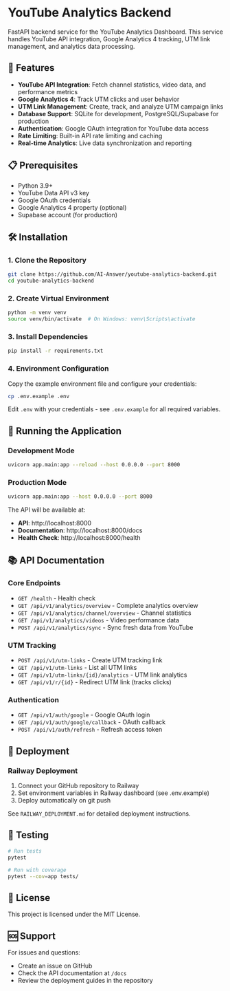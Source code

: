 # YouTube Analytics Backend

FastAPI backend service for the YouTube Analytics Dashboard. This service handles YouTube API integration, Google Analytics 4 tracking, UTM link management, and analytics data processing.

## 🚀 Features

- **YouTube API Integration**: Fetch channel statistics, video data, and performance metrics
- **Google Analytics 4**: Track UTM clicks and user behavior
- **UTM Link Management**: Create, track, and analyze UTM campaign links
- **Database Support**: SQLite for development, PostgreSQL/Supabase for production
- **Authentication**: Google OAuth integration for YouTube data access
- **Rate Limiting**: Built-in API rate limiting and caching
- **Real-time Analytics**: Live data synchronization and reporting

## 📋 Prerequisites

- Python 3.9+
- YouTube Data API v3 key
- Google OAuth credentials
- Google Analytics 4 property (optional)
- Supabase account (for production)

## 🛠️ Installation

### 1. Clone the Repository

```bash
git clone https://github.com/AI-Answer/youtube-analytics-backend.git
cd youtube-analytics-backend
```

### 2. Create Virtual Environment

```bash
python -m venv venv
source venv/bin/activate  # On Windows: venv\Scripts\activate
```

### 3. Install Dependencies

```bash
pip install -r requirements.txt
```

### 4. Environment Configuration

Copy the example environment file and configure your credentials:

```bash
cp .env.example .env
```

Edit `.env` with your credentials - see `.env.example` for all required variables.

## 🚀 Running the Application

### Development Mode

```bash
uvicorn app.main:app --reload --host 0.0.0.0 --port 8000
```

### Production Mode

```bash
uvicorn app.main:app --host 0.0.0.0 --port 8000
```

The API will be available at:
- **API**: http://localhost:8000
- **Documentation**: http://localhost:8000/docs
- **Health Check**: http://localhost:8000/health

## 📚 API Documentation

### Core Endpoints

- `GET /health` - Health check
- `GET /api/v1/analytics/overview` - Complete analytics overview
- `GET /api/v1/analytics/channel/overview` - Channel statistics
- `GET /api/v1/analytics/videos` - Video performance data
- `POST /api/v1/analytics/sync` - Sync fresh data from YouTube

### UTM Tracking

- `POST /api/v1/utm-links` - Create UTM tracking link
- `GET /api/v1/utm-links` - List all UTM links
- `GET /api/v1/utm-links/{id}/analytics` - UTM link analytics
- `GET /api/v1/r/{id}` - Redirect UTM link (tracks clicks)

### Authentication

- `GET /api/v1/auth/google` - Google OAuth login
- `GET /api/v1/auth/google/callback` - OAuth callback
- `POST /api/v1/auth/refresh` - Refresh access token

## 🚢 Deployment

### Railway Deployment

1. Connect your GitHub repository to Railway
2. Set environment variables in Railway dashboard (see .env.example)
3. Deploy automatically on git push

See `RAILWAY_DEPLOYMENT.md` for detailed deployment instructions.

## 🧪 Testing

```bash
# Run tests
pytest

# Run with coverage
pytest --cov=app tests/
```

## 📄 License

This project is licensed under the MIT License.

## 🆘 Support

For issues and questions:
- Create an issue on GitHub
- Check the API documentation at `/docs`
- Review the deployment guides in the repository
